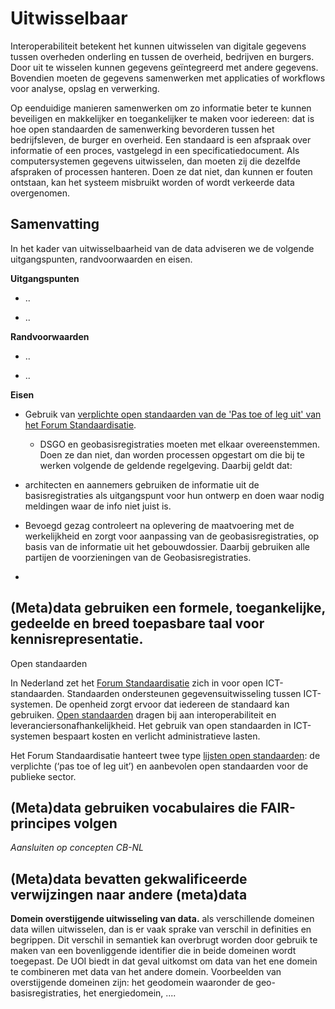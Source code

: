 Uitwisselbaar
=============

Interoperabiliteit betekent het kunnen uitwisselen van digitale gegevens tussen
overheden onderling en tussen de overheid, bedrijven en burgers. Door uit te
wisselen kunnen gegevens geïntegreerd met andere gegevens. Bovendien moeten de
gegevens samenwerken met applicaties of workflows voor analyse, opslag en
verwerking.

Op eenduidige manieren samenwerken om zo informatie beter te kunnen beveiligen
en makkelijker en toegankelijker te maken voor iedereen: dat is hoe open
standaarden de samenwerking bevorderen tussen het bedrijfsleven, de burger en
overheid. Een standaard is een afspraak over informatie of een proces,
vastgelegd in een specificatiedocument. Als computersystemen gegevens
uitwisselen, dan moeten zij die dezelfde afspraken of processen hanteren. Doen
ze dat niet, dan kunnen er fouten ontstaan, kan het systeem misbruikt worden of
wordt verkeerde data overgenomen.

Samenvatting
------------

In het kader van uitwisselbaarheid van de data adviseren we de volgende
uitgangspunten, randvoorwaarden en eisen.

**Uitgangspunten**

-   ..

-   ..

**Randvoorwaarden**

-   ..

-   ..

**Eisen**

-   Gebruik van [verplichte open standaarden van de 'Pas toe of leg uit' van het
    Forum Standaardisatie](https://forumstandaardisatie.nl/open-standaarden).
    
    - DSGO en geobasisregistraties moeten met elkaar overeenstemmen. Doen ze dan niet, dan worden processen opgestart om die bij te werken volgende de geldende regelgeving. Daarbij geldt dat:
-   architecten en aannemers gebruiken de informatie uit de basisregistraties als uitgangspunt voor hun ontwerp en doen waar nodig meldingen waar de info niet juist is.
-   Bevoegd gezag controleert na oplevering de maatvoering met de werkelijkheid en zorgt voor aanpassing van de geobasisregistraties, op basis van de informatie uit het gebouwdossier. Daarbij gebruiken alle partijen de voorzieningen van de Geobasisregistraties.
-   

(Meta)data gebruiken een formele, toegankelijke, gedeelde en breed toepasbare taal voor kennisrepresentatie.
------------------------------------------------------------------------------------------------------------

Open standaarden

In Nederland zet het [Forum
Standaardisatie](https://forumstandaardisatie.nl/over-ons) zich in voor open
ICT-standaarden. Standaarden ondersteunen gegevensuitwisseling tussen
ICT-systemen. De openheid zorgt ervoor dat iedereen de standaard kan gebruiken.
[Open
standaarden](https://www.digitaleoverheid.nl/overzicht-van-alle-onderwerpen/standaardisatie/open-standaarden/)
dragen bij aan interoperabiliteit en leveranciersonafhankelijkheid. Het gebruik
van open standaarden in ICT-systemen bespaart kosten en verlicht administratieve
lasten.

Het Forum Standaardisatie hanteert twee type [lijsten open
standaarden](https://forumstandaardisatie.nl/open-standaarden): de verplichte
(‘pas toe of leg uit’) en aanbevolen open standaarden voor de publieke sector.

(Meta)data gebruiken vocabulaires die FAIR-principes volgen
-----------------------------------------------------------

*Aansluiten op concepten CB-NL*

(Meta)data bevatten gekwalificeerde verwijzingen naar andere (meta)data
-----------------------------------------------------------------------

**Domein overstijgende uitwisseling van data.**
als verschillende domeinen data willen uitwisselen, dan is er vaak sprake van verschil in definities en begrippen. Dit verschil in semantiek kan overbrugt worden door gebruik te maken van een bovenliggende identifier die in beide domeinen wordt toegepast. De UOI biedt in dat geval uitkomst om data van het ene domein te combineren met data van het andere domein.
Voorbeelden van overstijgende domeinen zijn: het geodomein waaronder de geo-basisregistraties, het energiedomein, ....



